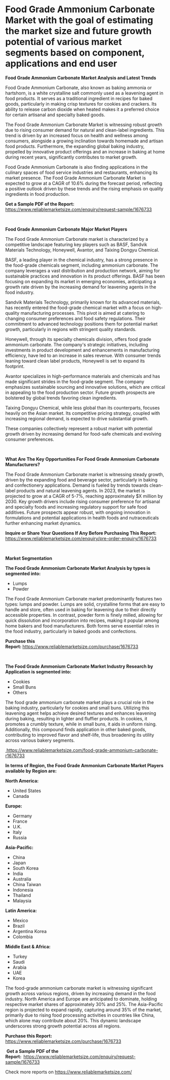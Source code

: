 <p><h1>Food Grade Ammonium Carbonate Market with the goal of estimating the market size and future growth potential of various market segments based on component, applications and end user</h1></p><p><strong>Food Grade Ammonium Carbonate Market Analysis and Latest Trends</strong></p>
<p><p>Food Grade Ammonium Carbonate, also known as baking ammonia or hartshorn, is a white crystalline salt commonly used as a leavening agent in food products. It serves as a traditional ingredient in recipes for baked goods, particularly in making crisp textures for cookies and crackers. Its ability to release carbon dioxide when heated makes it a preferred choice for certain artisanal and specialty baked goods.</p><p>The Food Grade Ammonium Carbonate Market is witnessing robust growth due to rising consumer demand for natural and clean-label ingredients. This trend is driven by an increased focus on health and wellness among consumers, alongside a growing inclination towards homemade and artisan food products. Furthermore, the expanding global baking industry, propelled by innovative product offerings and an increase in baking at home during recent years, significantly contributes to market growth.</p><p>Food Grade Ammonium Carbonate is also finding applications in the culinary spaces of food service industries and restaurants, enhancing its market presence. The Food Grade Ammonium Carbonate Market is expected to grow at a CAGR of 10.6% during the forecast period, reflecting a positive outlook driven by these trends and the rising emphasis on quality ingredients in food production.</p></p>
<p><strong>Get a Sample PDF of the Report:&nbsp;</strong> <a href="https://www.reliablemarketsize.com/enquiry/request-sample/1676733?utm_campaign=3178&utm_medium=2&utm_source=Github&utm_content=ia&utm_term=24032025&utm_id=food-grade-ammonium-carbonate">https://www.reliablemarketsize.com/enquiry/request-sample/1676733</a></p>
<p>&nbsp;</p>
<p><strong>Food Grade Ammonium Carbonate Major Market Players</strong></p>
<p><p>The Food Grade Ammonium Carbonate market is characterized by a competitive landscape featuring key players such as BASF, Sandvik Materials Technology, Honeywell, Avantor, and Taixing Dongyu Chemical.</p><p>BASF, a leading player in the chemical industry, has a strong presence in the food-grade chemicals segment, including ammonium carbonate. The company leverages a vast distribution and production network, aiming for sustainable practices and innovation in its product offerings. BASF has been focusing on expanding its market in emerging economies, anticipating a growth rate driven by the increasing demand for leavening agents in the food industry.</p><p>Sandvik Materials Technology, primarily known for its advanced materials, has recently entered the food-grade chemical market with a focus on high-quality manufacturing processes. This pivot is aimed at catering to changing consumer preferences and food safety regulations. Their commitment to advanced technology positions them for potential market growth, particularly in regions with stringent quality standards.</p><p>Honeywell, through its specialty chemicals division, offers food grade ammonium carbonate. The company's strategic initiatives, including investments in product development and enhancements in manufacturing efficiency, have led to an increase in sales revenue. With consumer trends leaning toward clean label products, Honeywell is set to expand its footprint.</p><p>Avantor specializes in high-performance materials and chemicals and has made significant strides in the food-grade segment. The company emphasizes sustainable sourcing and innovative solutions, which are critical in appealing to the food production sector. Future growth prospects are bolstered by global trends favoring clean ingredients.</p><p>Taixing Dongyu Chemical, while less global than its counterparts, focuses heavily on the Asian market. Its competitive pricing strategy, coupled with increasing regional demand, is expected to drive substantial growth.</p><p>These companies collectively represent a robust market with potential growth driven by increasing demand for food-safe chemicals and evolving consumer preferences.</p></p>
<p>&nbsp;</p>
<p><strong>What Are The Key Opportunities For Food Grade Ammonium Carbonate Manufacturers?</strong></p>
<p><p>The Food Grade Ammonium Carbonate market is witnessing steady growth, driven by the expanding food and beverage sector, particularly in baking and confectionery applications. Demand is fueled by trends towards clean-label products and natural leavening agents. In 2023, the market is projected to grow at a CAGR of 5-7%, reaching approximately $X million by 2030. Key growth drivers include rising consumer preference for artisanal and specialty foods and increasing regulatory support for safe food additives. Future prospects appear robust, with ongoing innovation in formulations and potential applications in health foods and nutraceuticals further enhancing market dynamics.</p></p>
<p><strong>Inquire or Share Your Questions If Any Before Purchasing This Report:</strong> <a href="https://www.reliablemarketsize.com/enquiry/pre-order-enquiry/1676733?utm_campaign=3178&utm_medium=2&utm_source=Github&utm_content=ia&utm_term=24032025&utm_id=food-grade-ammonium-carbonate">https://www.reliablemarketsize.com/enquiry/pre-order-enquiry/1676733</a></p>
<p>&nbsp;</p>
<p><strong>Market Segmentation</strong></p>
<p><strong>The Food Grade Ammonium Carbonate Market Analysis by types is segmented into:</strong></p>
<p><ul><li>Lumps</li><li>Powder</li></ul></p>
<p><p>The Food Grade Ammonium Carbonate market predominantly features two types: lumps and powder. Lumps are solid, crystalline forms that are easy to handle and store, often used in baking for leavening due to their directly accessible properties. In contrast, powder form is finely milled, allowing for quick dissolution and incorporation into recipes, making it popular among home bakers and food manufacturers. Both forms serve essential roles in the food industry, particularly in baked goods and confections.</p></p>
<p><strong>Purchase this Report:&nbsp;</strong><a href="https://www.reliablemarketsize.com/purchase/1676733?utm_campaign=3178&utm_medium=2&utm_source=Github&utm_content=ia&utm_term=24032025&utm_id=food-grade-ammonium-carbonate">https://www.reliablemarketsize.com/purchase/1676733</a></p>
<p>&nbsp;</p>
<p><strong>The Food Grade Ammonium Carbonate Market Industry Research by Application is segmented into:</strong></p>
<p><ul><li>Cookies</li><li>Small Buns</li><li>Others</li></ul></p>
<p><p>The food grade ammonium carbonate market plays a crucial role in the baking industry, particularly for cookies and small buns. Utilizing this leavening agent helps achieve desired textures and enhances leavening during baking, resulting in lighter and fluffier products. In cookies, it promotes a crumbly texture, while in small buns, it aids in uniform rising. Additionally, this compound finds application in other baked goods, contributing to improved flavor and shelf-life, thus broadening its utility across various bakery segments.</p></p>
<p><a href="https://www.reliablemarketsize.com/food-grade-ammonium-carbonate-r1676733?utm_campaign=3178&utm_medium=2&utm_source=Github&utm_content=ia&utm_term=24032025&utm_id=food-grade-ammonium-carbonate">&nbsp;https://www.reliablemarketsize.com/food-grade-ammonium-carbonate-r1676733</a></p>
<p><strong>In terms of Region, the Food Grade Ammonium Carbonate Market Players available by Region are:</strong></p>
<p>
    <p> <strong> North America: </strong>
        <ul>
            <li>United States</li>
            <li>Canada</li>
        </ul>
        </p> 
    <p> <strong> Europe: </strong>
        <ul>
            <li>Germany</li>
            <li>France</li>
            <li>U.K.</li>
            <li>Italy</li>
            <li>Russia</li>
        </ul>
        </p> 
    <p> <strong> Asia-Pacific: </strong>
        <ul>
            <li>China</li>
            <li>Japan</li>
            <li>South Korea</li>
            <li>India</li>
            <li>Australia</li>
            <li>China Taiwan</li>
            <li>Indonesia</li>
            <li>Thailand</li>
            <li>Malaysia</li>
        </ul>
        </p> 
    <p> <strong> Latin America: </strong>
        <ul>
            <li>Mexico</li>
            <li>Brazil</li>
            <li>Argentina Korea</li>
            <li>Colombia</li>
        </ul>
        </p> 
    <p> <strong> Middle East & Africa: </strong>
        <ul>
            <li>Turkey</li>
            <li>Saudi</li>
            <li>Arabia</li>
            <li>UAE</li>
            <li>Korea</li>
        </ul>
    </p>
    </p>
<p><p>The food-grade ammonium carbonate market is witnessing significant growth across various regions, driven by increasing demand in the food industry. North America and Europe are anticipated to dominate, holding respective market shares of approximately 30% and 25%. The Asia-Pacific region is projected to expand rapidly, capturing around 35% of the market, primarily due to rising food processing activities in countries like China, which alone may contribute about 20%. This dynamic landscape underscores strong growth potential across all regions.</p></p>
<p><strong>Purchase this Report: </strong><a href="https://www.reliablemarketsize.com/purchase/1676733?utm_campaign=3178&utm_medium=2&utm_source=Github&utm_content=ia&utm_term=24032025&utm_id=food-grade-ammonium-carbonate">https://www.reliablemarketsize.com/purchase/1676733</a></p>
<p>&nbsp;<strong>Get a Sample PDF of the Report:&nbsp;&nbsp;</strong><a href="https://www.reliablemarketsize.com/enquiry/request-sample/1676733?utm_campaign=3178&utm_medium=2&utm_source=Github&utm_content=ia&utm_term=24032025&utm_id=food-grade-ammonium-carbonate">https://www.reliablemarketsize.com/enquiry/request-sample/1676733</a></p>
<p><strong></strong></p>
<p>Check more reports on <a href="https://www.reliablemarketsize.com/?utm_campaign=3178&utm_medium=2&utm_source=Github&utm_content=ia&utm_term=24032025&utm_id=food-grade-ammonium-carbonate">https://www.reliablemarketsize.com/</a></p>